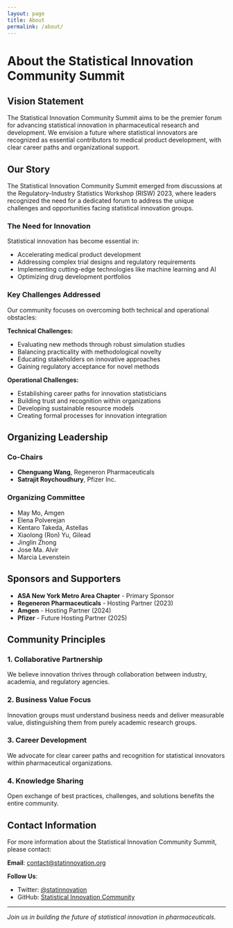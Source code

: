 ```yaml
---
layout: page
title: About
permalink: /about/
---
```


# About the Statistical Innovation Community Summit

## Vision Statement

The Statistical Innovation Community Summit aims to be the premier forum for advancing statistical innovation in pharmaceutical research and development. We envision a future where statistical innovators are recognized as essential contributors to medical product development, with clear career paths and organizational support.

## Our Story

The Statistical Innovation Community Summit emerged from discussions at the Regulatory-Industry Statistics Workshop (RISW) 2023, where leaders recognized the need for a dedicated forum to address the unique challenges and opportunities facing statistical innovation groups.

### The Need for Innovation

Statistical innovation has become essential in:
- Accelerating medical product development
- Addressing complex trial designs and regulatory requirements
- Implementing cutting-edge technologies like machine learning and AI
- Optimizing drug development portfolios

### Key Challenges Addressed

Our community focuses on overcoming both technical and operational obstacles:

**Technical Challenges:**
- Evaluating new methods through robust simulation studies
- Balancing practicality with methodological novelty
- Educating stakeholders on innovative approaches
- Gaining regulatory acceptance for novel methods

**Operational Challenges:**
- Establishing career paths for innovation statisticians
- Building trust and recognition within organizations
- Developing sustainable resource models
- Creating formal processes for innovation integration

## Organizing Leadership

### Co-Chairs
- **Chenguang Wang**, Regeneron Pharmaceuticals
- **Satrajit Roychoudhury**, Pfizer Inc.

### Organizing Committee
- May Mo, Amgen
- Elena Polverejan
- Kentaro Takeda, Astellas
- Xiaolong (Ron) Yu, Gilead
- Jinglin Zhong
- Jose Ma. Alvir
- Marcia Levenstein

## Sponsors and Supporters

- **ASA New York Metro Area Chapter** - Primary Sponsor
- **Regeneron Pharmaceuticals** - Hosting Partner (2023)
- **Amgen** - Hosting Partner (2024)
- **Pfizer** - Future Hosting Partner (2025)

## Community Principles

### 1. Collaborative Partnership
We believe innovation thrives through collaboration between industry, academia, and regulatory agencies.

### 2. Business Value Focus
Innovation groups must understand business needs and deliver measurable value, distinguishing them from purely academic research groups.

### 3. Career Development
We advocate for clear career paths and recognition for statistical innovators within pharmaceutical organizations.

### 4. Knowledge Sharing
Open exchange of best practices, challenges, and solutions benefits the entire community.

## Contact Information

For more information about the Statistical Innovation Community Summit, please contact:

**Email**: [contact@statinnovation.org](mailto:contact@statinnovation.org)

**Follow Us**:
- Twitter: [@statinnovation](https://twitter.com/statinnovation)
- GitHub: [Statistical Innovation Community](https://github.com/chenguang-wang/statistical-innovation-summit)

---

*Join us in building the future of statistical innovation in pharmaceuticals.*